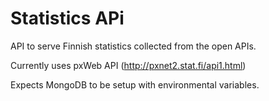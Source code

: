 Statistics APi
==============

API to serve Finnish statistics collected from the open APIs.

Currently uses pxWeb API (http://pxnet2.stat.fi/api1.html)

Expects MongoDB to be setup with environmental variables.